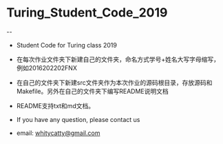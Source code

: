 # Turing_Student_Code_2019
--
* Student Code for Turing class 2019

* 在每次作业文件夹下新建自己的文件夹，命名方式学号+姓名大写字母缩写，例如2016202202FNX

* 在自己的文件夹下新建src文件夹作为本次作业的源码根目录，存放源码和Makefile。另外在自己的文件夹下编写README说明文档

* README支持txt和md文档。

* If you have any question, please contact us

* email: whitycatty@gmail.com

